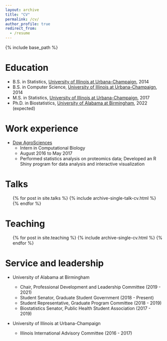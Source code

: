 ```yaml
---
layout: archive
title: "CV"
permalink: /cv/
author_profile: true
redirect_from:
  - /resume
---
```


{% include base_path %}

Education
======
* B.S. in Statistics, [University of Illinois at Urbana-Champaign](http://illinois.edu/), 2014
* B.S. in Computer Science, [University of Illinois at Urbana-Champaign](http://illinois.edu/), 2014
* M.S. in Statistics, [University of Illinois at Urbana-Champaign](http://illinois.edu/), 2017
* Ph.D. in Biostatistics, [University of Alabama at Birmingham](http://www.uab.edu/), 2022 (expected)

Work experience
======
* [Dow AgroSciences](http://www.dowagro.com/en-US)
  + Intern in Computational Biology    
  + August 2016 to May 2017
  + Performed statistics analysis on proteomics data; Developed an R Shiny program for data analysis and interactive visualization

  
Talks
======
  <ul>{% for post in site.talks %}
    {% include archive-single-talk-cv.html %}
  {% endfor %}</ul>
  
Teaching
======
  <ul>{% for post in site.teaching %}
    {% include archive-single-cv.html %}
  {% endfor %}</ul>
  
Service and leadership
======
* University of Alabama at Birmingham
  + Chair, Professional Development and Leadership Committee (2019 - 2021)
  + Student Senator, Graduate Student Government (2018 - Present)
  + Student Representative, Graduate Program Committee (2018 - 2019)
  + Biostatistics Senator, Public Health Student Association (2017 - 2019)

* University of Illinois at Urbana-Champaign
  +  Illinois International Advisory Committee (2016 - 2017)
